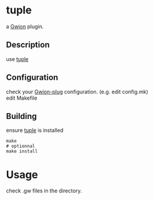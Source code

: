 # tuple
  a [Gwion](https://github.com/fennecdjay/Gwion) plugin.  
## Description
use [tuple](https://github.com/.../tuple)
## Configuration
check your [Gwion-plug](https://github.com/fennecdjay/Gwion-plug) configuration. (e.g. edit config.mk)  
edit Makefile
## Building
ensure [tuple](https://github.com/.../tuple) is installed
```
make
# optionnal
make install
```
# Usage
check .gw files in the directory.
